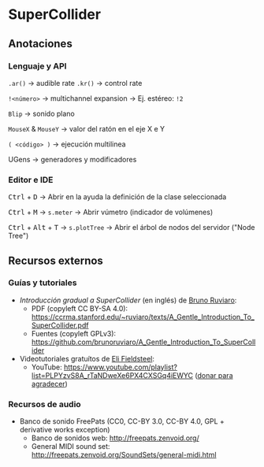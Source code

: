 # SuperCollider

## Anotaciones

### Lenguaje y API

`.ar()` → audible rate
`.kr()` → control rate

`!<número>` → multichannel expansion → Ej. estéreo: `!2`

`Blip` → sonido plano

`MouseX` & `MouseY` → valor del ratón en el eje X e Y

`( <código> )` → ejecución multilinea

UGens → generadores y modificadores

### Editor e IDE

<kbd>Ctrl</kbd> + <kbd>D</kbd> → Abrir en la ayuda la definición de la clase seleccionada

<kbd>Ctrl</kbd> + <kbd>M</kbd> → `s.meter` → Abrir vúmetro (indicador de volúmenes)

<kbd>Ctrl</kbd> + <kbd>Alt</kbd> + <kbd>T</kbd> → `s.plotTree` → Abrir el árbol de nodos del servidor ("Node Tree")


## Recursos externos


### Guías y tutoriales

[bruno-ruviaro]: http://www.brunoruviaro.com/
[eli-fieldsteel]: http://www.elifieldsteel.com/about
[eli-videotutorials-donate]: http://www.elifieldsteel.com/supercollider/video-tutorials

- _Introducción gradual a SuperCollider_ (en inglés) de [Bruno Ruviaro][bruno-ruviaro]:
  - PDF (copyleft CC BY-SA 4.0): https://ccrma.stanford.edu/~ruviaro/texts/A_Gentle_Introduction_To_SuperCollider.pdf
  - Fuentes (copyleft GPLv3): https://github.com/brunoruviaro/A_Gentle_Introduction_To_SuperCollider
- Videotutoriales gratuítos de [Eli Fieldsteel][eli-fieldsteel]:
  - YouTube: https://www.youtube.com/playlist?list=PLPYzvS8A_rTaNDweXe6PX4CXSGq4iEWYC ([donar para agradecer][eli-videotutorials-donate])

### Recursos de audio

- Banco de sonido FreePats (CC0, CC-BY 3.0, CC-BY 4.0, GPL + derivative works exception)
  - Banco de sonidos web: http://freepats.zenvoid.org/
  - General MIDI sound set: http://freepats.zenvoid.org/SoundSets/general-midi.html
